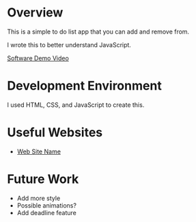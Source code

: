 # Overview

This is a simple to do list app that you can add and remove from.

I wrote this to better understand JavaScript.

[Software Demo Video](https://youtu.be/pOJxkHSwZ38)

# Development Environment

I used HTML, CSS, and JavaScript to create this.

# Useful Websites

- [Web Site Name](youtube.com)

# Future Work

- Add more style
- Possible animations?
- Add deadline feature